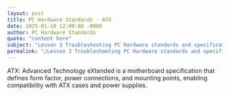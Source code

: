 ```yaml
---
layout: post
title: PC Hardware Standards - ATX
date: 2025-01-10 12:00:00 -0000
author: PC Hardware Standards
quote: "content here"
subject: "Lesson 3 Troubleshooting PC Hardware standards and specifications"
permalink: "/Lesson 3 Troubleshooting PC Hardware standards and specifications/PC Hardware Standards/PC Hardware Standards - ATX"
---
```


ATX: Advanced Technology eXtended is a motherboard specification that defines form factor, power connections, and mounting points, enabling compatibility with ATX cases and power supplies.
